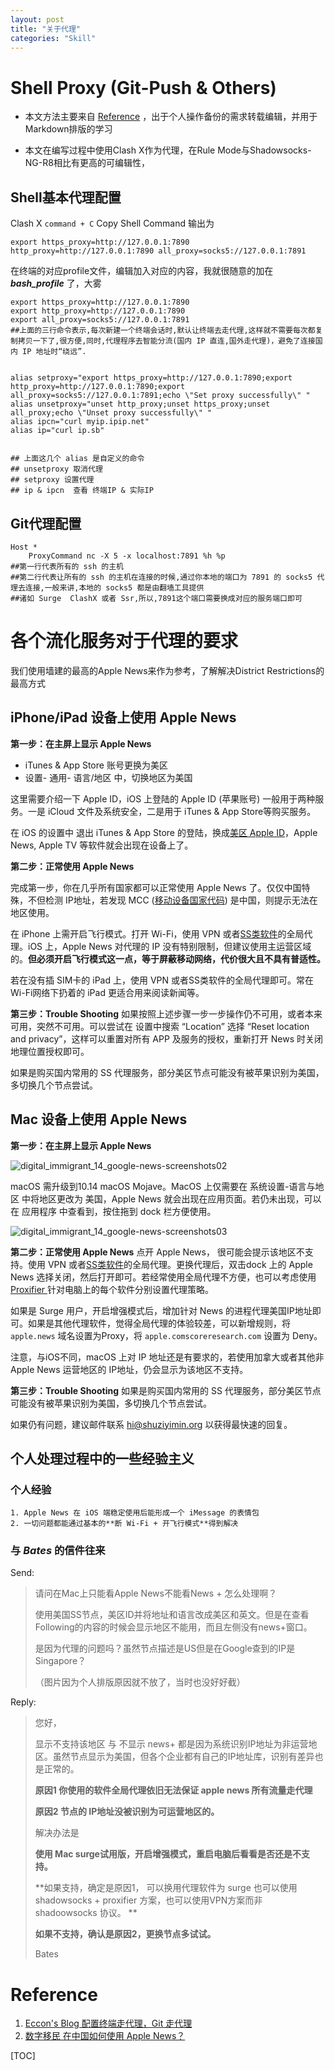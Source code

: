 ```yaml
---
layout: post
title: "关于代理"
categories: "Skill"
---
```


# Shell Proxy (Git-Push & Others)

- 本文方法主要来自 [Reference](#Reference) ，出于个人操作备份的需求转载编辑，并用于Markdown排版的学习

- 本文在编写过程中使用Clash X作为代理，在Rule Mode与Shadowsocks-NG-R8相比有更高的可编辑性，

## Shell基本代理配置

Clash X `command + C` Copy Shell Command 输出为

```shell
export https_proxy=http://127.0.0.1:7890 http_proxy=http://127.0.0.1:7890 all_proxy=socks5://127.0.0.1:7891
```

在终端的对应profile文件，编辑加入对应的内容，我就很随意的加在 ***bash_profile*** 了，大雾

```shell
export https_proxy=http://127.0.0.1:7890
export http_proxy=http://127.0.0.1:7890
export all_proxy=socks5://127.0.0.1:7891
##上面的三行命令表示,每次新建一个终端会话时,默认让终端去走代理,这样就不需要每次都复制拷贝一下了,很方便,同时,代理程序去智能分流(国内 IP 直连,国外走代理)，避免了连接国内 IP 地址时“绕远”.


alias setproxy="export https_proxy=http://127.0.0.1:7890;export http_proxy=http://127.0.0.1:7890;export all_proxy=socks5://127.0.0.1:7891;echo \"Set proxy successfully\" "
alias unsetproxy="unset http_proxy;unset https_proxy;unset all_proxy;echo \"Unset proxy successfully\" " 
alias ipcn="curl myip.ipip.net"
alias ip="curl ip.sb"


## 上面这几个 alias 是自定义的命令
## unsetproxy 取消代理
## setproxy 设置代理
## ip & ipcn  查看 终端IP & 实际IP
```

## Git代理配置

```shell
Host *
    ProxyCommand nc -X 5 -x localhost:7891 %h %p
##第一行代表所有的 ssh 的主机
##第二行代表让所有的 ssh 的主机在连接的时候,通过你本地的端口为 7891 的 socks5 代理去连接,一般来讲,本地的 socks5 都是由翻墙工具提供
##诸如 Surge  ClashX 或者 Ssr,所以,7891这个端口需要换成对应的服务端口即可
```



# 各个流化服务对于代理的要求

我们使用墙建的最高的Apple News来作为参考，了解解决District Restrictions的最高方式

## iPhone/iPad 设备上使用 Apple News

**第一步：在主屏上显示 Apple News**

- iTunes & App Store 账号更换为美区
- 设置- 通用- 语言/地区 中，切换地区为美国

这里需要介绍一下 Apple ID，iOS 上登陆的 Apple ID (苹果账号) 一般用于两种服务。一是 iCloud 文件及系统安全，二是用于 iTunes & App Store等购买服务。

在 iOS 的设置中 退出 iTunes & App Store 的登陆，换成[美区 Apple ID](https://digitalimmigrant.org/171)，Apple News, Apple TV 等软件就会出现在设备上了。

**第二步：正常使用 Apple News**

完成第一步，你在几乎所有国家都可以正常使用 Apple News 了。仅仅中国特殊，不但检测 IP地址，若发现 MCC ([移动设备国家代码](https://en.wikipedia.org/wiki/Mobile_country_code)) 是中国，则提示无法在地区使用。

在 iPhone 上需开启飞行模式。打开 Wi-Fi，使用 VPN 或者[SS类软件](https://shadowsocks.org/en/index.html)的全局代理。iOS 上，Apple News 对代理的 IP 没有特别限制，但建议使用主运营区域的。**但必须开启飞行模式这一点，等于屏蔽移动网络，代价很大且不具有普适性。**

若在没有插 SIM卡的 iPad 上，使用 VPN 或者SS类软件的全局代理即可。常在Wi-Fi网络下扔着的 iPad 更适合用来阅读新闻等。

**第三步：Trouble Shooting**
如果按照上述步骤一步一步操作仍不可用，或者本来可用，突然不可用。可以尝试在 设置中搜索 “Location” 选择 “Reset location and privacy”，这样可以重置对所有 APP 及服务的授权，重新打开 News 时关闭地理位置授权即可。

如果是购买国内常用的 SS 代理服务，部分美区节点可能没有被苹果识别为美国，多切换几个节点尝试。

## Mac 设备上使用 Apple News

**第一步：在主屏上显示 Apple News**

![digital_immigrant_14_google-news-screenshots02](../img/posts/2020-02-18-proxy.asserts/blog-14-2-1564981788.png)

macOS 需升级到10.14 macOS Mojave。MacOS 上仅需要在 系统设置-语言与地区 中将地区更改为 美国，Apple News 就会出现在应用页面。若仍未出现，可以在 应用程序 中查看到，按住拖到 dock 栏方便使用。

![digital_immigrant_14_google-news-screenshots03](../img/posts/2020-02-18-proxy.asserts/blog-14-3-1564981789.png)

**第二步：正常使用 Apple News**
点开 Apple News， 很可能会提示该地区不支持。使用 VPN 或者[SS类软件](https://shadowsocks.org/en/index.html)的全局代理。更换代理后，双击dock 上的 Apple News 选择关闭，然后打开即可。若经常使用全局代理不方便，也可以考虑使用 [Proxifier ](https://digitalimmigrant.org/44)针对电脑上的每个软件分别设置代理策略。

如果是 Surge 用户，开启增强模式后，增加针对 News 的进程代理美国IP地址即可。如果是其他代理软件，觉得全局代理的体验较差，可以新增规则，将 `apple.news` 域名设置为Proxy，将 `apple.comscoreresearch.com` 设置为 Deny。

注意，与iOS不同，macOS 上对 IP 地址还是有要求的，若使用加拿大或者其他非 Apple News 运营地区的 IP地址，仍会显示为该地区不支持。

**第三步：Trouble Shooting**
如果是购买国内常用的 SS 代理服务，部分美区节点可能没有被苹果识别为美国，多切换几个节点尝试。

如果仍有问题，建议邮件联系 [hi@shuziyimin.org](https://blog.shuziyimin.org/hi@shuziyimin.org) 以获得最快速的回复。

## 个人处理过程中的一些经验主义

### 个人经验

	1. Apple News 在 iOS 端稳定使用后能形成一个 iMessage 的表情包
 	2. 一切问题都能通过基本的**断 Wi-Fi + 开飞行模式**得到解决

### 与 *Bates* 的信件往来

Send:

> 请问在Mac上只能看Apple News不能看News + 怎么处理啊？
>
> 使用美国SS节点，美区ID并将地址和语言改成美区和英文。但是在查看Following的内容的时候会显示地区不能用，而且左侧没有news+窗口。
>
> 是因为代理的问题吗？虽然节点描述是US但是在Google查到的IP是Singapore？
>
> （图片因为个人排版原因就不放了，当时也没好好截）

Reply:

> 您好，
>
> 显示不支持该地区 与 不显示 news+ 都是因为系统识别IP地址为非运营地区。虽然节点显示为美国，但各个企业都有自己的IP地址库，识别有差异也是正常的。
>
> **原因1 你使用的软件全局代理依旧无法保证 apple news 所有流量走代理**
>
> **原因2 节点的 IP地址没被识别为可运营地区的。**
>
> 解决办法是 
>
> **使用 Mac surge试用版，开启增强模式，重启电脑后看看是否还是不支持。**
>
> **如果支持，确定是原因1， 可以换用代理软件为 surge 也可以使用  shadowsocks + proxifier 方案，也可以使用VPN方案而非 shadoowsocks 协议。 **
>
> **如果不支持，确认是原因2，更换节点多试试。**
>
> Bates

# Reference

1. [Eccon's Blog 配置终端走代理，Git 走代理](https://www.xbug.me/post/2018-12-03-Terminal-use-proxy.html)
2. [数字移民 在中国如何使用 Apple News？](https://blog.shuziyimin.org/211)



[TOC]

